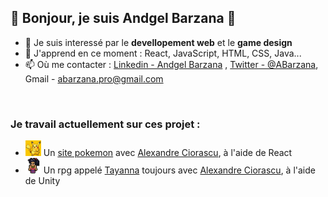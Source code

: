 ## 👋 Bonjour, je suis Andgel Barzana 👋

- 👀 Je suis interessé par le __devellopement web__ et le __game design__
- 🌱 J'apprend en ce moment : React, JavaScript, HTML, CSS, Java...
- 📫 Où me contacter : [Linkedin - Andgel Barzana](https://www.linkedin.com/in/andgel-barzana) , [Twitter - @ABarzana](https://twitter.com/ABarzana), Gmail - abarzana.pro@gmail.com

<br>

### Je travail actuellement sur ces projet :
- <img src="https://raw.githubusercontent.com/Voolak/Voolak/master/pikachu.png" alt="Pikachu" width="25"/> Un [site pokemon](https://pokeviewer.com) avec [Alexandre Ciorascu](https://github.com/sukaizer), à l'aide de React
- <img src="https://raw.githubusercontent.com/Voolak/Voolak/master/tayanna.png" alt="Tayanna" width="25"/> Un rpg appelé [Tayanna](https://github.com/sukaizer/Tayanna) toujours avec [Alexandre Ciorascu](https://github.com/sukaizer), à l'aide de Unity


